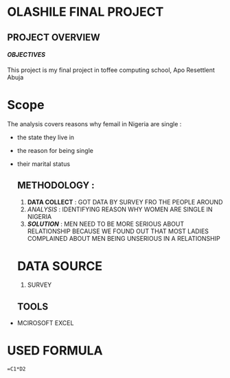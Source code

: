 # OLASHILE FINAL PROJECT
## PROJECT OVERVIEW
#### _OBJECTIVES_
This project is my final project in toffee computing school, Apo Resettlent Abuja
# Scope
The analysis covers reasons why femail in Nigeria are single :
- the state they live in
- the reason for being single
- their marital status

  ## METHODOLOGY :
  1. **DATA COLLECT** : GOT DATA BY SURVEY FRO THE PEOPLE AROUND
  2. *ANALYSIS* : IDENTIFYING REASON WHY WOMEN ARE SINGLE IN NIGERIA
  3. ***SOLUTION*** : MEN NEED TO BE MORE SERIOUS ABOUT RELATIONSHIP BECAUSE WE FOUND OUT THAT MOST LADIES COMPLAINED ABOUT MEN BEING UNSERIOUS IN A RELATIONSHIP
 
    # DATA SOURCE
    1. SURVEY

    ## TOOLS

 -  MCIROSOFT EXCEL
   # USED FORMULA
```=C1*D2```
       
  
